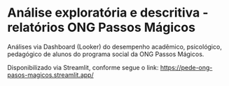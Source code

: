 # Análise exploratória e descritiva - relatórios ONG Passos Mágicos
Análises via Dashboard (Looker) do desempenho acadêmico, psicológico, pedagógico de alunos do programa social da ONG Passos Mágicos.

Disponibilizado via Streamlit, conforme segue o link: https://pede-ong-pasos-magicos.streamlit.app/
